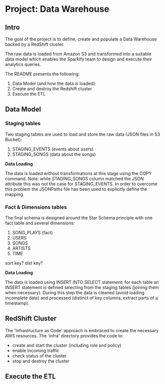 # Project: Data Warehouse

## Intro

The goal of the project is to define, create and populate a Data Warehouse backed by a RedShift cluster.

The raw data is loaded from Amazon S3 and transformed into a suitable data model which enables
the Sparkify team to design and execute their analytics queries.

The README presents the following:
1. Data Model (and how the data is loaded)
2. Create and destroy the Redshift cluster
3. Execute the ETL

## Data Model

### Staging tables

Two staging tables are used to load and store the raw data (JSON files in S3 Bucket):
1. STAGING_EVENTS (events about users)
2. STAGING_SONGS (data about the songs)

**Data Loading**

The data is loaded without transformations at this stage using the COPY command.
Note: while STAGING_SONGS column matched the JSON attribute this was not the case for STAGING_EVENTS.
In order to overcome this problem the JSONPaths file has been used to explicitly define the mapping.


### Fact & Dimensions tables

The final schema is designed around the Star Schema principle with one fact table and several dimensions:
1. SONG_PLAYS (fact)
2. USERS
3. SONGS
4. ARTISTS
5. TIME

sort key? dist key?

**Data Loading**

The data is loaded using INSERT INTO SELECT statement: for each table an INSERT statement is defined
selecting from the staging tables (joining them when necessary).
During this step the data is cleaned (avoid loading incomplete data) and processed (distinct of key columns,
extract parts of a timestamp).

## RedShift Cluster

The 'Infrastructure as Code' approach is embraced to create the necessary AWS resources.
The 'infra' directory provides the code to:
- create and start the cluster (including role and policy)
- enable incoming traffic
- check status of the cluster
- stop and destroy the cluster

## Execute the ETL

